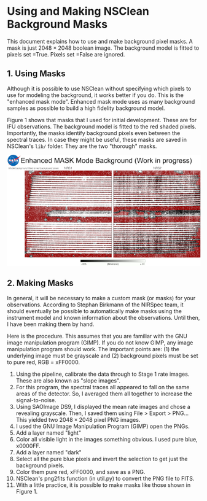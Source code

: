 # Using and Making NSClean Background Masks

This document explains how to use and make background pixel masks. A mask is just $2048\times 2048$ boolean image. The background model is fitted to pixels set =True. Pixels set =False are ignored.

## 1. Using Masks

Although it is possible to use NSClean without specifying which pixels to use for modeling the background, it works better if you do. This is the "enhanced mask mode". Enhanced mask mode uses as many background samples as possible to build a high fidelity background model.

Figure 1 shows that masks that I used for initial development. These are for IFU observations. The background model is fitted to the red shaded pixels. Importantly, the masks identify background pixels even between the spectral traces. In case they might be useful, these masks are saved in NSClean's `lib/` folder. They are the two "thorough" masks.

![image info](Figures/20230310b_enhanced_masks.png)

## 2. Making Masks

In general, it will be necessary to make a custom mask (or masks) for your observations. According to Stephan Birkmann of the NIRSpec team, it should eventually be possible to automatically make masks using the instrument model and known information about the observations. Until then, I have been making them by hand.

Here is the procedure. This assumes that you are familiar with the GNU image manipulation program (GIMP). If you do not know GIMP, any image manipulation program should work. The important points are: (1) the underlying image must be grayscale and (2) background pixels must be set to pure red, RGB = xFF0000.

1. Using the pipeline, calibrate the data through to Stage 1 rate images. These are also known as "slope images".
2. For this program, the spectral traces all appeared to fall on the same areas of the detector. So, I averaged them all together to increase the signal-to-noise.
3. Using SAOImage DS9, I displayed the mean rate images and chose a revealing grayscale. Then, I saved them using File > Export > PNG... This yielded two $2048\times2048$ pixel PNG images.
4. I used the GNU Image Manipulation Program (GIMP) open the PNGs.
5. Add a layer named "light"
6. Color all visible light in the images something obvious. I used pure blue, x0000FF.
7. Add a layer named "dark"
8. Select all the pure blue pixels and invert the selection to get just the background pixels.
9. Color them pure red, xFF0000, and save as a PNG.
10. NSClean's png2fits function (in util.py) to convert the PNG file to FITS.
11. With a little practice, it is possible to make masks like those shown in Figure 1.

